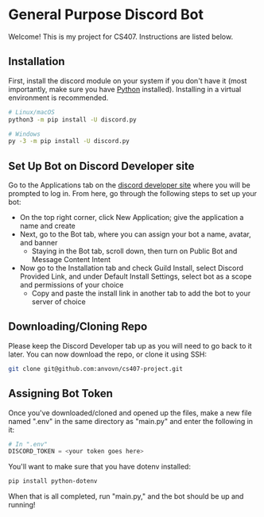 # General Purpose Discord Bot

Welcome! This is my project for CS407. Instructions are listed below.

## Installation

First, install the discord module on your system if you don't have it (most importantly, make sure you have [Python](https://www.python.org/downloads/) installed). Installing in a virtual environment is recommended.

```bash
# Linux/macOS
python3 -m pip install -U discord.py

# Windows
py -3 -m pip install -U discord.py
```

## Set Up Bot on Discord Developer site

Go to the Applications tab on the [discord developer site](https://discord.com/developers/docs/intro) where you will be prompted to log in.
From here, go through the following steps to set up your bot:

- On the top right corner, click New Application; give the application a name and create
- Next, go to the Bot tab, where you can assign your bot a name, avatar, and banner
    - Staying in the Bot tab, scroll down, then turn on Public Bot and Message Content Intent
- Now go to the Installation tab and check Guild Install, select Discord Provided Link, and under Default Install Settings, select bot as a scope and permissions of your choice
    - Copy and paste the install link in another tab to add the bot to your server of choice

## Downloading/Cloning Repo

Please keep the Discord Developer tab up as you will need to go back to it later. You can now download the repo, or clone it using SSH:

```bash
git clone git@github.com:anvovn/cs407-project.git
```

## Assigning Bot Token

Once you've downloaded/cloned and opened up the files, make a new file named ".env" in the same directory as "main.py" and enter the following in it:

```python
# In ".env"
DISCORD_TOKEN = <your token goes here>
```
You'll want to make sure that you have dotenv installed:

```bash
pip install python-dotenv
```

When that is all completed, run "main.py," and the bot should be up and running!
